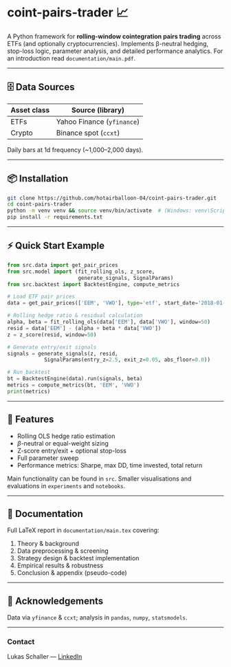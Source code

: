 # coint-pairs-trader 📈

A Python framework for **rolling-window cointegration pairs trading** across ETFs (and optionally cryptocurrencies).
Implements β-neutral hedging, stop-loss logic, parameter analysis, and detailed performance analytics.
For an introduction read `documentation/main.pdf`.

---

## 🗄️ Data Sources
| Asset class | Source (library)         |
|-------------|--------------------------|
| ETFs        | Yahoo Finance (`yfinance`) |
| Crypto      | Binance spot (`ccxt`)      |

Daily bars at 1d frequency (~1,000–2,000 days).

---

## 📦 Installation
```bash
git clone https://github.com/hotairballoon-04/coint-pairs-trader.git
cd coint-pairs-trader
python -m venv venv && source venv/bin/activate  # (Windows: venv\Scripts\activate)
pip install -r requirements.txt
```

---

## ⚡ Quick Start Example
```python
from src.data import get_pair_prices
from src.model import (fit_rolling_ols, z_score,
                       generate_signals, SignalParams)
from src.backtest import BacktestEngine, compute_metrics

# Load ETF pair prices
data = get_pair_prices(['EEM', 'VWO'], type='etf', start_date='2018-01-01')

# Rolling hedge ratio & residual calculation
alpha, beta = fit_rolling_ols(data['EEM'], data['VWO'], window=50)
resid = data['EEM'] - (alpha + beta * data['VWO'])
z = z_score(resid, window=50)

# Generate entry/exit signals
signals = generate_signals(z, resid,
            SignalParams(entry_z=2.5, exit_z=0.05, abs_floor=0.0))

# Run backtest
bt = BacktestEngine(data).run(signals, beta)
metrics = compute_metrics(bt, 'EEM', 'VWO')
print(metrics)
```

---

## 🔧 Features
- Rolling OLS hedge ratio estimation
- $\beta$-neutral or equal-weight sizing
- Z-score entry/exit + optional stop-loss
- Full parameter sweep
- Performance metrics: Sharpe, max DD, time invested, total return

Main functionality can be found in `src`. Smaller visualisations and evaluations in `experiments` and `notebooks`.

---

## 📝 Documentation
Full LaTeX report in `documentation/main.tex` covering:
1. Theory & background
2. Data preprocessing & screening
3. Strategy design & backtest implementation
4. Empirical results & robustness
5. Conclusion & appendix (pseudo-code)

---

## 🙏 Acknowledgements
Data via `yfinance` & `ccxt`; analysis in `pandas`, `numpy`, `statsmodels`.

---

### Contact
Lukas Schaller — [LinkedIn](https://www.linkedin.com/in/lukas-schaller)